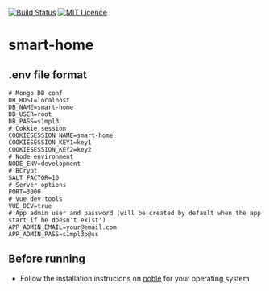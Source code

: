 [![Build Status](https://travis-ci.org/nick-fytros/smart-home.svg?branch=master)](https://travis-ci.org/nick-fytros/smart-home)
[![MIT Licence](https://badges.frapsoft.com/os/mit/mit.svg?v=103)](https://opensource.org/licenses/mit-license.php)
# smart-home

## .env file format
```
# Mongo DB conf
DB_HOST=localhost
DB_NAME=smart-home
DB_USER=root
DB_PASS=s1mpl3
# Cokkie session
COOKIESESSION_NAME=smart-home
COOKIESESSION_KEY1=key1
COOKIESESSION_KEY2=key2
# Node environment
NODE_ENV=development
# BCrypt
SALT_FACTOR=10
# Server options
PORT=3000
# Vue dev tools
VUE_DEV=true
# App admin user and password (will be created by default when the app start if he doesn't exist')
APP_ADMIN_EMAIL=your@email.com
APP_ADMIN_PASS=s1mpl3p@ss
```

## Before running

- Follow the installation instrucions on [noble](https://github.com/sandeepmistry/noble) for your operating system